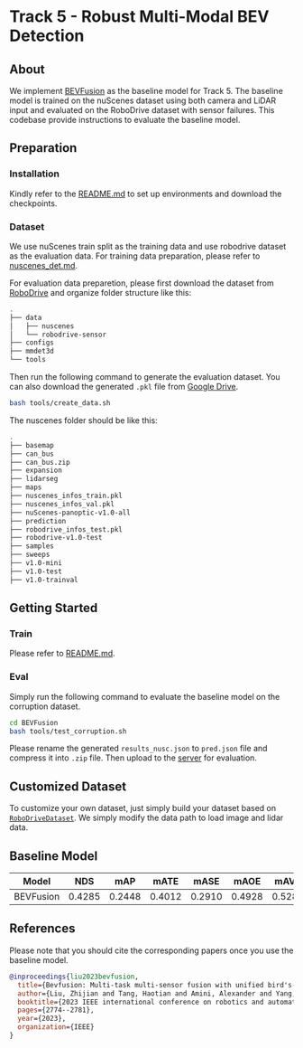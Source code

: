 # Track 5 - Robust Multi-Modal BEV Detection

## About

We implement [BEVFusion](https://ieeexplore.ieee.org/abstract/document/10160968) as the baseline model for Track 5. The baseline model is trained on the nuScenes dataset using both camera and LiDAR input and evaluated on the RoboDrive dataset with sensor failures. This codebase provide instructions to evaluate the baseline model.

## Preparation

### Installation

Kindly refer to the [README.md](BEVFusion/README.md) to set up environments and download the checkpoints. 

### Dataset

We use nuScenes train split as the training data and use robodrive dataset as the evaluation data. For training data preparation, please refer to [nuscenes_det.md](https://github.com/open-mmlab/mmdetection3d/blob/master/docs/en/datasets/nuscenes_det.md). 

For evaluation data preparetion, please first download the dataset from [RoboDrive](https://drive.google.com/file/d/1Hw59VToELsB_bJ9qTGuyn9zdDzaZSnT4/view?usp=sharing) and organize folder structure like this:

```bash
.
├── data
│   ├── nuscenes
│   └── robodrive-sensor
├── configs
├── mmdet3d
└── tools
```

Then run the following command to generate the evaluation dataset. You can also download the generated `.pkl` file from [Google Drive](https://drive.google.com/drive/folders/1IAGH-io2wR3YjhNTMPc5Vp7kIRwa5Vdw?usp=sharing).

```bash
bash tools/create_data.sh
```

The nuscenes folder should be like this:

```bash
.
├── basemap
├── can_bus
├── can_bus.zip
├── expansion
├── lidarseg
├── maps
├── nuscenes_infos_train.pkl
├── nuscenes_infos_val.pkl
├── nuScenes-panoptic-v1.0-all
├── prediction
├── robodrive_infos_test.pkl
├── robodrive-v1.0-test
├── samples
├── sweeps
├── v1.0-mini
├── v1.0-test
├── v1.0-trainval
```

## Getting Started

### Train

Please refer to [README.md](BEVFusion/README.md).

### Eval

Simply run the following command to evaluate the baseline model on the corruption dataset.

```bash
cd BEVFusion
bash tools/test_corruption.sh
```

Please rename the generated `results_nusc.json` to `pred.json` file and compress it into `.zip` file. Then upload to the [server](https://codalab.lisn.upsaclay.fr/competitions/17137) for evaluation.


## Customized Dataset

To customize your own dataset, just simply build your dataset based on [`RoboDriveDataset`](BEVFusion/mmdet3d/datasets/robodrive_dataset.py#L19). We simply modify the data path to load image and lidar data.


## Baseline Model

| Model             | NDS    | mAP    | mATE   | mASE   | mAOE   | mAVE   | mAAE   |
| ----------------- | ------ | ------ | ------ | ------ | ------ | ------ | ------ |
| BEVFusion         | 0.4285 | 0.2448 | 0.4012 | 0.2910 | 0.4928 | 0.5289 | 0.2251 |


## References

Please note that you should cite the corresponding papers once you use the baseline model.
```bibtex
@inproceedings{liu2023bevfusion,
  title={Bevfusion: Multi-task multi-sensor fusion with unified bird's-eye view representation},
  author={Liu, Zhijian and Tang, Haotian and Amini, Alexander and Yang, Xinyu and Mao, Huizi and Rus, Daniela L and Han, Song},
  booktitle={2023 IEEE international conference on robotics and automation (ICRA)},
  pages={2774--2781},
  year={2023},
  organization={IEEE}
}
```
